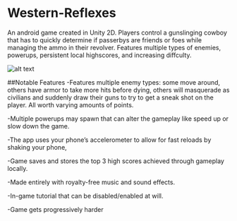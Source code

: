 # Western-Reflexes
An android game created in Unity 2D. Players control a gunslinging cowboy that has to quickly determine if passerbys are friends or foes while managing the ammo in their revolver. 
Features multiple types of enemies, powerups, persistent local highscores, and increasing diffculty.

![alt text](https://github.com/TriducRoyDo/Western-Reflexes/blob/master/Assets/Untitled-1.png)

##Notable Features
-Features multiple enemy types: some move around, others have armor to take more hits before dying, 
others will masquerade as civilians and suddenly draw their guns to try to get a sneak shot on the player. All worth varying amounts of points.

-Multiple powerups may spawn that can alter the gameplay like speed up or slow down the game.

-The app uses your phone’s accelerometer to allow for fast reloads by shaking your phone,

-Game saves and stores the top 3 high scores achieved through gameplay locally. 

-Made entirely with royalty-free music and sound effects.

-In-game tutorial that can be disabled/enabled at will.

-Game gets progressively harder
